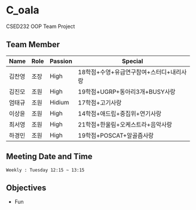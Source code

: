 # C_oala
CSED232 OOP Team Project

## Team Member

|Name|Role|Passion|Special|
|----|----|-------|-------|
|김찬영|조장|High|18학점+수영+유급연구참여+스터디+내리사랑|
|김진모|조원|High|19학점+UGRP+동아리3개+BUSY사랑|
|엄태규|조원|Hidium|17학점+고기사랑|
|이상윤|조원|High|14학점+애드립+중집위+연기사랑|
|최서영|조원|High|21학점+한울림+오케스트라+음악사랑|
|하경민|조원|High|19학점+POSCAT+알골즘사랑|


## Meeting Date and Time

```
Weekly : Tuesday 12:15 ~ 13:15
```

## Objectives
* Fun
 
